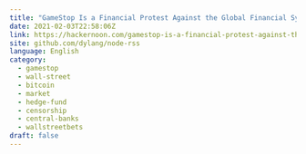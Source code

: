 ```yaml
---
title: "GameStop Is a Financial Protest Against the Global Financial System"
date: 2021-02-03T22:58:06Z
link: https://hackernoon.com/gamestop-is-a-financial-protest-against-the-global-financial-system-1zv33t6?source=rss&utm_medium=RSS&utm_source=news.12bit.vn
site: github.com/dylang/node-rss
language: English
category:
  - gamestop
  - wall-street
  - bitcoin
  - market
  - hedge-fund
  - censorship
  - central-banks
  - wallstreetbets
draft: false
---
```

